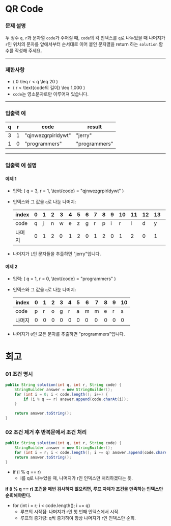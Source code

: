 # QR Code

### 문제 설명
두 정수 `q`, `r`과 문자열 `code`가 주어질 때, `code`의 각 인덱스를 `q`로 나누었을 때 나머지가 `r`인 위치의 문자를 앞에서부터 순서대로 이어 붙인 문자열을 return 하는 `solution` 함수를 작성해 주세요.

---

### 제한사항
- \( 0 \leq r < q \leq 20 \)
- \( r < \text{code의 길이} \leq 1,000 \)
- `code`는 영소문자로만 이루어져 있습니다.

---

### 입출력 예

| q  | r  | code                | result         |
|----|----|---------------------|----------------|
| 3  | 1  | "qjnwezgrpirldywt"  | "jerry"        |
| 1  | 0  | "programmers"       | "programmers"  |

---

### 입출력 예 설명

#### **예제 1**
- 입력: \( q = 3, r = 1, \text{code} = "qjnwezgrpirldywt" \)
- 인덱스와 그 값을 `q`로 나눈 나머지:

  | index | 0 | 1 | 2 | 3 | 4 | 5 | 6 | 7 | 8 | 9 | 10 | 11 | 12 | 13 | 14 | 15 |
  |-------|---|---|---|---|---|---|---|---|---|---|----|----|----|----|----|----|
  | code  | q | j | n | w | e | z | g | r | p | i | r  | l  | d  | y  | w  | t  |
  | 나머지   | 0 | 1 | 2 | 0 | 1 | 2 | 0 | 1 | 2 | 0 | 1  | 2  | 0  | 1  | 2  | 0  |

- 나머지가 `1`인 문자들을 추출하면 "jerry"입니다.

#### **예제 2**
- 입력: \( q = 1, r = 0, \text{code} = "programmers" \)
- 인덱스와 그 값을 `q`로 나눈 나머지:

  | index | 0 | 1 | 2 | 3 | 4 | 5 | 6 | 7 | 8 | 9 | 10 |
  |-------|---|---|---|---|---|---|---|---|---|---|----|
  | code  | p | r | o | g | r | a | m | m | e | r | s  |
  | 나머지   | 0 | 0 | 0 | 0 | 0 | 0 | 0 | 0 | 0 | 0 | 0  |

- 나머지가 `0`인 모든 문자를 추출하면 "programmers"입니다.
# 회고 
### 01 조건 명시
```java
public String solution(int q, int r, String code) {
    StringBuilder answer = new StringBuilder();
    for (int i = 0; i < code.length(); i++) {
        if (i % q == r) answer.append(code.charAt(i));
    }
    
    return answer.toString();
}
```
### 02 조건 제거 후 반복문에서 조건 처리
```java
public String solution(int q, int r, String code) {
    StringBuilder answer = new StringBuilder();
    for (int i = r; i < code.length(); i += q) answer.append(code.charAt(i));
    return answer.toString();
}
```
- if (i % q == r)
  - i를 q로 나누었을 때, 나머지가 r인 인덱스만 처리하겠다는 뜻.

**if (i % q == r) 조건을 매번 검사하지 않으려면, 루프 자체가 조건을 만족하는 인덱스만 순회해야한다.**
- for (int i = r; i < code.length(); i += q)
  - 루프의 시작점: 나머지가 r인 첫 번째 인덱스에서 시작.
  - 루프의 증가량: q씩 증가하여 항상 나머지가 r인 인덱스만 순회.